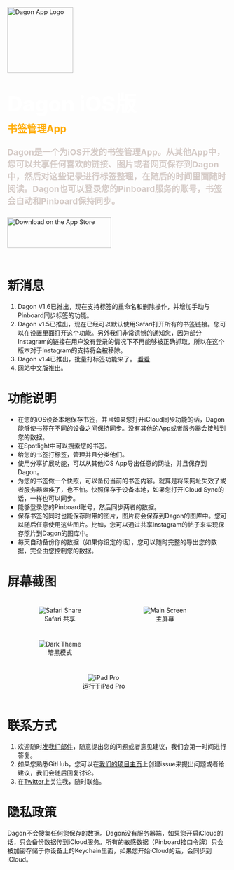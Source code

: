 <div style="margin-bottom: 4rem">
    <div>
    <a href="https://dagonapp.wanyi.dev/images/DagonApp.svg">
        <img src="/images/DagonApp.svg" alt="Dagon App Logo" width="150px"/>
    </a>
    </div>
    <div style="color:#fff; font-weight: 800; font-size: 3rem; margin-top: 2rem">Dagon iOS版</div>
    <div style="color:#fff; font-weight: bold; font-size: 1.4rem; margin-top: 0.5rem; color: #FFAC05">书签管理App</div>
    <div style="color:#fff; font-weight: bold; font-size: 1.2rem; margin-top: 1.5rem; color: #D5CBC7">
        Dagon是一个为iOS开发的书签管理App。从其他App中，您可以共享任何喜欢的链接、图片或者网页保存到Dagon中，然后对这些记录进行标签整理，在随后的时间里面随时阅读。Dagon也可以登录您的Pinboard服务的账号，书签会自动和Pinboard保持同步。
    </div>
    <div style="margin-top: 1.5rem;">
        <a href="https://apps.apple.com/cn/app/dagon-app/id1508281140"><img src="/images/appstore@2x.png" alt="Download on the App Store" width="237" height="70"></a>
    </div>
</div>

# 新消息

1. Dagon V1.6已推出，现在支持标签的重命名和删除操作，并增加手动与Pinboard同步标签的功能。
1. Dagon v1.5已推出，现在已经可以默认使用Safari打开所有的书签链接。您可以在设置里面打开这个功能。另外我们非常遗憾的通知您，因为部分Instagram的链接在用户没有登录的情况下不再能够被正确抓取，所以在这个版本对于Instagram的支持将会被移除。
1. Dagon v1.4已推出，批量打标签功能来了。 [看看](/zh-cn/guide06.md)
1. 网站中文版推出。

# 功能说明

* 在您的iOS设备本地保存书签，并且如果您打开iCloud同步功能的话，Dagon能够使书签在不同的设备之间保持同步。没有其他的App或者服务器会接触到您的数据。
* 在Spotlight中可以搜索您的书签。
* 给您的书签打标签，管理并且分类他们。
* 使用分享扩展功能，可以从其他iOS App导出任意的网址，并且保存到Dagon。
* 为您的书签做一个快照，可以备份当前的书签内容。就算是将来网址失效了或者服务器瘫痪了，也不怕。快照保存于设备本地，如果您打开iCloud Sync的话，一样也可以同步。
* 能够登录您的Pinboard账号，然后同步两者的数据。
* 保存书签的同时也能保存附带的图片，图片将会保存到Dagon的图库中。您可以随后任意使用这些图片。比如，您可以通过共享Instagram的帖子来实现保存照片到Dagon的图库中。
* 每天自动备份你的数据（如果你设定的话），您可以随时完整的导出您的数据，完全由您控制您的数据。

# 屏幕截图

<div style="display: flex; flex-direction: row; justify-content: flex-start; flex-wrap: wrap;">
<figure style="width: 200px; margin: 20px; text-align: center;">
    <img src="/images/Safari.jpg" alt="Safari Share">
    <figcaption>Safari 共享</figcaption>
</figure>

<figure style="width: 200px; margin: 20px; text-align: center;">
    <img src="/images/MainScreen.jpg" alt="Main Screen">
    <figcaption>主屏幕</figcaption>
</figure>

<figure style="width: 200px; margin: 20px; text-align: center;">
    <img src="/images/DarkTheme.jpg" alt="Dark Theme">
    <figcaption>暗黑模式</figcaption>
</figure>

<figure style="width: 400px; margin: 20px; text-align: center;">
    <img src="/images/iPadPro.jpg" alt="iPad Pro">
    <figcaption>运行于iPad Pro</figcaption>
</figure>
</div>

# 联系方式

1. 欢迎随时[发我们邮件](mailto:dagon@wanyi.dev?subject=About%20Dagon%20App)，随意提出您的问题或者意见建议，我们会第一时间进行答复。
2. 如果您熟悉GitHub，您可以在[我们的项目主页](https://github.com/morphinewan/dagonapp.wanyi.dev/issues)上创建issue来提出问题或者给建议，我们会随后回复讨论。
3. 在[Twitter](https://twitter.com/morphinewan)上关注我，随时联络。

# 隐私政策

Dagon不会搜集任何您保存的数据。Dagon没有服务器端，如果您开启iCloud的话，只会备份数据传到iCloud服务。所有的敏感数据（Pinboard接口令牌）只会被加密存储于你设备上的Keychain里面，如果您开始iCloud的话，会同步到iCloud。